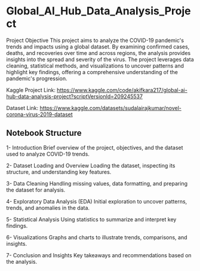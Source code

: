 # Global_AI_Hub_Data_Analysis_Project

Project Objective
This project aims to analyze the COVID-19 pandemic's trends and impacts using a global dataset. By examining confirmed cases, deaths, and recoveries over time and across regions, the analysis provides insights into the spread and severity of the virus. The project leverages data cleaning, statistical methods, and visualizations to uncover patterns and highlight key findings, offering a comprehensive understanding of the pandemic's progression.

Kaggle Project Link: https://www.kaggle.com/code/akifkara217/global-ai-hub-data-analysis-project?scriptVersionId=209245537

Dataset Link: https://www.kaggle.com/datasets/sudalairajkumar/novel-corona-virus-2019-dataset

## Notebook Structure

1- Introduction
Brief overview of the project, objectives, and the dataset used to analyze COVID-19 trends.

2- Dataset Loading and Overview
Loading the dataset, inspecting its structure, and understanding key features.

3- Data Cleaning
Handling missing values, data formatting, and preparing the dataset for analysis.

4- Exploratory Data Analysis (EDA)
Initial exploration to uncover patterns, trends, and anomalies in the data.

5- Statistical Analysis
Using statistics to summarize and interpret key findings.

6- Visualizations
Graphs and charts to illustrate trends, comparisons, and insights.

7- Conclusion and Insights
Key takeaways and recommendations based on the analysis.
